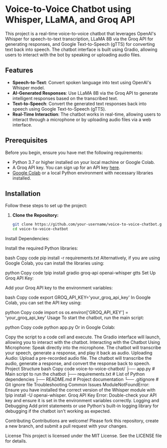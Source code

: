 # Voice-to-Voice Chatbot using Whisper, LLaMA, and Groq API

This project is a real-time voice-to-voice chatbot that leverages OpenAI's Whisper for speech-to-text transcription, LLaMA 8B via the Groq API for generating responses, and Google Text-to-Speech (gTTS) for converting text back into speech. The chatbot interface is built using Gradio, allowing users to interact with the bot by speaking or uploading audio files.

## Features

- **Speech-to-Text**: Convert spoken language into text using OpenAI's Whisper model.
- **AI-Generated Responses**: Use LLaMA 8B via the Groq API to generate intelligent responses based on the transcribed text.
- **Text-to-Speech**: Convert the generated text responses back into speech using Google Text-to-Speech (gTTS).
- **Real-Time Interaction**: The chatbot works in real-time, allowing users to interact through a microphone or by uploading audio files via a web interface.
  
## Prerequisites

Before you begin, ensure you have met the following requirements:

- Python 3.7 or higher installed on your local machine or Google Colab.
- A Groq API key. You can sign up for an API key [here](https://groq.com/).
- [Google Colab](https://colab.research.google.com/) or a local Python environment with necessary libraries installed.

## Installation

Follow these steps to set up the project:

1. **Clone the Repository:**

   ```bash
   git clone https://github.com/your-username/voice-to-voice-chatbot.git
   cd voice-to-voice-chatbot

Install Dependencies:

Install the required Python libraries:

bash
Copy code
pip install -r requirements.txt
Alternatively, if you are using Google Colab, you can install the libraries using:

python
Copy code
!pip install gradio groq-api openai-whisper gtts
Set Up Groq API Key:

Add your Groq API key to the environment variables:

bash
Copy code
export GROQ_API_KEY='your_groq_api_key'
In Google Colab, you can set the API key using:

python
Copy code
import os
os.environ['GROQ_API_KEY'] = 'your_groq_api_key'
Usage
To start the chatbot, run the main script:

python
Copy code
python app.py
Or in Google Colab:

Copy the script to a code cell and execute.
The Gradio interface will launch, allowing you to interact with the chatbot.
Interacting with the Chatbot
Using Microphone: Speak directly into the microphone. The chatbot will transcribe your speech, generate a response, and play it back as audio.
Uploading Audio: Upload a pre-recorded audio file. The chatbot will transcribe the audio, generate a response, and convert the response back to speech.
Project Structure
bash
Copy code
voice-to-voice-chatbot/
├── app.py                 # Main script to run the chatbot
├── requirements.txt       # List of Python dependencies
├── README.md              # Project documentation
└── .gitignore             # Git ignore file
Troubleshooting
Common Issues
ModuleNotFoundError: Ensure you have installed the correct version of the Whisper module with !pip install -U openai-whisper.
Groq API Key Error: Double-check your API key and ensure it is set in the environment variables correctly.
Logging and Debugging
Add print statements or use Python's built-in logging library for debugging if the chatbot isn't working as expected.

Contributing
Contributions are welcome! Please fork this repository, create a new branch, and submit a pull request with your changes.

License
This project is licensed under the MIT License. See the LICENSE file for details.
